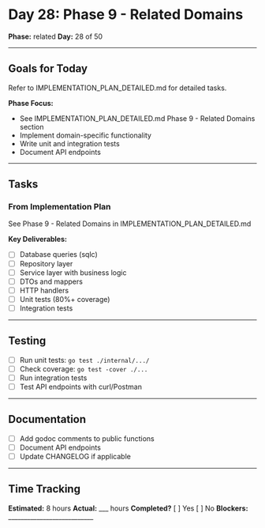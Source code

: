 # Day 28: Phase 9 - Related Domains

**Phase:** related
**Day:** 28 of 50

---

## Goals for Today

Refer to IMPLEMENTATION_PLAN_DETAILED.md for detailed tasks.

**Phase Focus:**
- See IMPLEMENTATION_PLAN_DETAILED.md Phase 9 - Related Domains section
- Implement domain-specific functionality
- Write unit and integration tests
- Document API endpoints

---

## Tasks

### From Implementation Plan
See Phase 9 - Related Domains in IMPLEMENTATION_PLAN_DETAILED.md

**Key Deliverables:**
- [ ] Database queries (sqlc)
- [ ] Repository layer
- [ ] Service layer with business logic
- [ ] DTOs and mappers
- [ ] HTTP handlers
- [ ] Unit tests (80%+ coverage)
- [ ] Integration tests

---

## Testing
- [ ] Run unit tests: `go test ./internal/.../`
- [ ] Check coverage: `go test -cover ./...`
- [ ] Run integration tests
- [ ] Test API endpoints with curl/Postman

---

## Documentation
- [ ] Add godoc comments to public functions
- [ ] Document API endpoints
- [ ] Update CHANGELOG if applicable

---

## Time Tracking
**Estimated:** 8 hours
**Actual:** ___ hours
**Completed?** [ ] Yes [ ] No
**Blockers:** ___________________________
